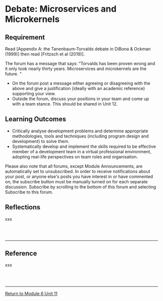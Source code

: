 # Debate: Microservices and Microkernels

## Requirement
Read [Appendix A: the Tanenbaum-Torvalds debate in DiBona & Ockman (1999)] then read [Fritzsch et al (2019)].

The forum has a message that says: “Torvalds has been proven wrong and it only took nearly thirty years. Microservices and microkernels are the future. “

 - On the forum post a message either agreeing or disagreeing with the above and give a justification (ideally with an academic reference) supporting your view.
 - Outside the forum, discuss your positions in your team and come up with a team stance. This should be shared in Unit 12.

## Learning Outcomes
 - Critically analyse development problems and determine appropriate methodologies, tools and techniques (including program design and development) to solve them.
 - Systematically develop and implement the skills required to be effective member of a development team in a virtual professional environment, adopting real-life perspectives on team roles and organisation.

Please also note that all forums, except Module Announcements, are automatically set to unsubscribed. In order to receive notifications about your post, or anyone else's posts you have interest in or have commented on, the subscribe button must be manually turned on for each separate discussion. Subscribe by scrolling to the bottom of this forum and selecting Subscribe to this forum.

## Reflections
xxx

<br><br>

---

## Reference
xxx

<br><br>

---

[Return to Module 6 Unit 11](SSD_Unit11.md)
